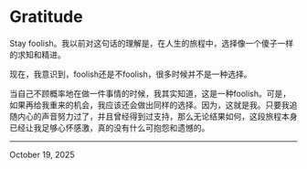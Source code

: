 # Gratitude

Stay foolish。我以前对这句话的理解是，在人生的旅程中，选择像一个傻子一样的求知和精进。

现在，我意识到，foolish还是不foolish，很多时候并不是一种选择。

当自己不顾概率地在做一件事情的时候，我其实知道，这是一种foolish。可是，如果再给我重来的机会，我应该还会做出同样的选择。因为，这就是我。只要我追随内心的声音努力过了，并且曾经得到过支持，那么无论结果如何，这段旅程本身已经让我足够心怀感激，真的没有什么可抱怨和遗憾的。

---

October 19, 2025

